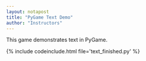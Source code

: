 ```yaml
---
layout: notapost
title: "PyGame Text Demo"
author: "Instructors"
---
```


This game demonstrates text in PyGame.

{% include codeinclude.html file='text_finished.py' %}

